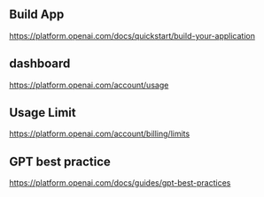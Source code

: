 ## Build App

https://platform.openai.com/docs/quickstart/build-your-application

## dashboard

https://platform.openai.com/account/usage

## Usage Limit

https://platform.openai.com/account/billing/limits

## GPT best practice

https://platform.openai.com/docs/guides/gpt-best-practices

